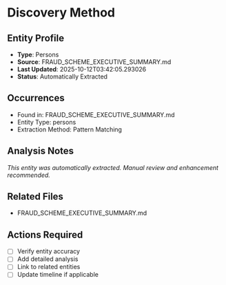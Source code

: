# Discovery Method

## Entity Profile
- **Type**: Persons
- **Source**: FRAUD_SCHEME_EXECUTIVE_SUMMARY.md
- **Last Updated**: 2025-10-12T03:42:05.293026
- **Status**: Automatically Extracted

## Occurrences
- Found in: FRAUD_SCHEME_EXECUTIVE_SUMMARY.md
- Entity Type: persons
- Extraction Method: Pattern Matching

## Analysis Notes
*This entity was automatically extracted. Manual review and enhancement recommended.*

## Related Files
- FRAUD_SCHEME_EXECUTIVE_SUMMARY.md

## Actions Required
- [ ] Verify entity accuracy
- [ ] Add detailed analysis
- [ ] Link to related entities
- [ ] Update timeline if applicable
